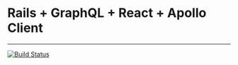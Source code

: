 # Rails + GraphQL + React + Apollo Client

----------------------

[![Build Status](https://travis-ci.org/CharlyJazz/Rails-Graphql-React-Apollo.svg?branch=master)](https://travis-ci.org/CharlyJazz/Rails-Graphql-React-Apollo)
